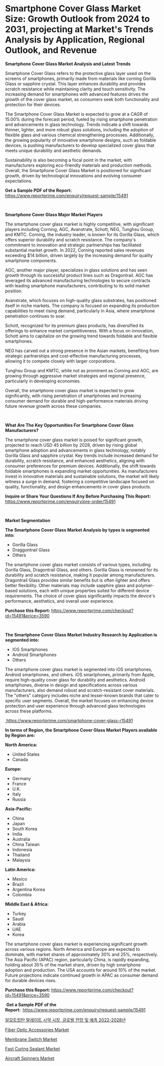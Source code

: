 <p><h1>Smartphone Cover Glass Market Size: Growth Outlook from 2024 to 2031, projecting at Market's Trends Analysis by Application, Regional Outlook, and Revenue</h1></p><p><strong>Smartphone Cover Glass Market Analysis and Latest Trends</strong></p>
<p><p>Smartphone Cover Glass refers to the protective glass layer used on the screens of smartphones, primarily made from materials like corning Gorilla Glass or sapphire crystal. This layer enhances durability and provides scratch resistance while maintaining clarity and touch sensitivity. The increasing demand for smartphones with advanced features drives the growth of the cover glass market, as consumers seek both functionality and protection for their devices.</p><p>The Smartphone Cover Glass Market is expected to grow at a CAGR of 15.00% during the forecast period, fueled by rising smartphone penetration and advancements in glass technology. Trends indicate a shift towards thinner, lighter, and more robust glass solutions, including the adoption of flexible glass and various chemical strengthening processes. Additionally, the growing popularity of innovative smartphone designs, such as foldable devices, is pushing manufacturers to develop specialized cover glass that meets unique durability and aesthetic demands. </p><p>Sustainability is also becoming a focal point in the market, with manufacturers exploring eco-friendly materials and production methods. Overall, the Smartphone Cover Glass Market is positioned for significant growth, driven by technological innovations and evolving consumer expectations.</p></p>
<p><strong>Get a Sample PDF of the Report:&nbsp;</strong> <a href="https://www.reportprime.com/enquiry/request-sample/15491">https://www.reportprime.com/enquiry/request-sample/15491</a></p>
<p>&nbsp;</p>
<p><strong>Smartphone Cover Glass Major Market Players</strong></p>
<p><p>The smartphone cover glass market is highly competitive, with significant players including Corning, AGC, Avanstrate, Schott, NEG, Tunghsu Group, and KMTC. Corning, the industry leader, is known for its Gorilla Glass, which offers superior durability and scratch resistance. The company's commitment to innovation and strategic partnerships has facilitated substantial market growth. In 2022, Corning reported sales revenues exceeding $14 billion, driven largely by the increasing demand for quality smartphone components.</p><p>AGC, another major player, specializes in glass solutions and has seen growth through its successful product lines such as Dragontrail. AGC has leveraged its advanced manufacturing technologies to secure contracts with leading smartphone manufacturers, contributing to its solid market position.</p><p>Avanstrate, which focuses on high-quality glass substrates, has positioned itself in niche markets. The company is focused on expanding its production capabilities to meet rising demand, particularly in Asia, where smartphone penetration continues to soar.</p><p>Schott, recognized for its premium glass products, has diversified its offerings to enhance market competitiveness. With a focus on innovation, Schott aims to capitalize on the growing trend towards foldable and flexible smartphones.</p><p>NEG has carved out a strong presence in the Asian markets, benefiting from strategic partnerships and cost-effective manufacturing processes, allowing it to compete closely with larger corporations.</p><p>Tunghsu Group and KMTC, while not as prominent as Corning and AGC, are growing through aggressive market strategies and regional presence, particularly in developing economies.</p><p>Overall, the smartphone cover glass market is expected to grow significantly, with rising penetration of smartphones and increasing consumer demand for durable and high-performance materials driving future revenue growth across these companies.</p></p>
<p>&nbsp;</p>
<p><strong>What Are The Key Opportunities For Smartphone Cover Glass Manufacturers?</strong></p>
<p><p>The smartphone cover glass market is poised for significant growth, projected to reach USD 45 billion by 2028, driven by rising global smartphone adoption and advancements in glass technology, notably Gorilla Glass and sapphire crystal. Key trends include increased demand for durability, scratch resistance, and enhanced aesthetics, aligning with consumer preferences for premium devices. Additionally, the shift towards foldable smartphones is expanding market opportunities. As manufacturers invest in innovative materials and sustainable solutions, the market will likely witness a surge in demand, fostering a competitive landscape focused on quality, functionality, and design enhancements in cover glass products.</p></p>
<p><strong>Inquire or Share Your Questions If Any Before Purchasing This Report:</strong> <a href="https://www.reportprime.com/enquiry/pre-order/15491">https://www.reportprime.com/enquiry/pre-order/15491</a></p>
<p>&nbsp;</p>
<p><strong>Market Segmentation</strong></p>
<p><strong>The Smartphone Cover Glass Market Analysis by types is segmented into:</strong></p>
<p><ul><li>Gorilla Glass</li><li>Draggontrail Glass</li><li>Others</li></ul></p>
<p><p>The smartphone cover glass market consists of various types, including Gorilla Glass, Dragontrail Glass, and others. Gorilla Glass is renowned for its durability and scratch resistance, making it popular among manufacturers. Dragontrail Glass provides similar benefits but is often lighter and offers better flexibility. Other materials may include sapphire glass and polymer-based solutions, each with unique properties suited for different device requirements. The choice of cover glass significantly impacts the device's performance, aesthetics, and overall user experience.</p></p>
<p><strong>Purchase this Report:&nbsp;</strong><a href="https://www.reportprime.com/checkout?id=15491&price=3590">https://www.reportprime.com/checkout?id=15491&price=3590</a></p>
<p>&nbsp;</p>
<p><strong>The Smartphone Cover Glass Market Industry Research by Application is segmented into:</strong></p>
<p><ul><li>IOS Smartphones</li><li>Android Smartphones</li><li>Others</li></ul></p>
<p><p>The smartphone cover glass market is segmented into iOS smartphones, Android smartphones, and others. iOS smartphones, primarily from Apple, require high-quality cover glass for durability and aesthetics. Android smartphones, diverse in design and specifications across various manufacturers, also demand robust and scratch-resistant cover materials. The "others" category includes niche and lesser-known brands that cater to specific user segments. Overall, the market focuses on enhancing device protection and user experience through advanced glass technologies across these platforms.</p></p>
<p><a href="https://www.reportprime.com/smartphone-cover-glass-r15491">&nbsp;https://www.reportprime.com/smartphone-cover-glass-r15491</a></p>
<p><strong>In terms of Region, the Smartphone Cover Glass Market Players available by Region are:</strong></p>
<p>
    <p> <strong> North America: </strong>
        <ul>
            <li>United States</li>
            <li>Canada</li>
        </ul>
        </p> 
    <p> <strong> Europe: </strong>
        <ul>
            <li>Germany</li>
            <li>France</li>
            <li>U.K.</li>
            <li>Italy</li>
            <li>Russia</li>
        </ul>
        </p> 
    <p> <strong> Asia-Pacific: </strong>
        <ul>
            <li>China</li>
            <li>Japan</li>
            <li>South Korea</li>
            <li>India</li>
            <li>Australia</li>
            <li>China Taiwan</li>
            <li>Indonesia</li>
            <li>Thailand</li>
            <li>Malaysia</li>
        </ul>
        </p> 
    <p> <strong> Latin America: </strong>
        <ul>
            <li>Mexico</li>
            <li>Brazil</li>
            <li>Argentina Korea</li>
            <li>Colombia</li>
        </ul>
        </p> 
    <p> <strong> Middle East & Africa: </strong>
        <ul>
            <li>Turkey</li>
            <li>Saudi</li>
            <li>Arabia</li>
            <li>UAE</li>
            <li>Korea</li>
        </ul>
    </p>
    </p>
<p><p>The smartphone cover glass market is experiencing significant growth across various regions. North America and Europe are expected to dominate, with market shares of approximately 30% and 25%, respectively. The Asia Pacific (APAC) region, particularly China, is rapidly expanding, holding about 35% of the market share, driven by high smartphone adoption and production. The USA accounts for around 10% of the market. Future projections indicate continued growth in APAC as consumer demand for durable devices rises.</p></p>
<p><strong>Purchase this Report: </strong><a href="https://www.reportprime.com/checkout?id=15491&price=3590">https://www.reportprime.com/checkout?id=15491&price=3590</a></p>
<p>&nbsp;<strong>Get a Sample PDF of the Report:&nbsp;&nbsp;</strong><a href="https://www.reportprime.com/enquiry/request-sample/15491">https://www.reportprime.com/enquiry/request-sample/15491</a></p>
<p><strong></strong></p>
<p><p><a href="https://medium.com/@kelvinfeenrey98677/almotriptan-malate-reagent-market-global-outlook-and-forecast-2022-2028-market-%EC%9D%98-%EA%B8%80%EB%A1%9C%EB%B2%8C-%EC%8B%9C%EC%9E%A5-%EA%B0%9C%EC%9A%94%EB%8A%94-%EC%A0%84-%EC%84%B8%EA%B3%84-bbfaec921a0c">알모트립탄 말레이트 시약 시장, 글로벌 전망 및 예측 2022-2028년</a></p><p><a href="https://medium.com/@trevorcampbell02/this-report-on-fiber-optic-accessories-market-is-a-comprehensive-analysis-of-market-shares-331a0ceecd47">Fiber Optic Accessories Market</a></p><p><a href="https://www.linkedin.com/pulse/membrane-switch-market-investigation-industry-evolution-forecast-axxwc?trackingId=SdTZDBXvRZaL%2BWnairoo0w%3D%3D">Membrane Switch Market</a></p><p><a href="https://medium.com/@caroline.lewis06756/the-global-fast-curing-sealant-market-is-a-dynamic-and-growing-industry-264f61410a3f">Fast Curing Sealant Market</a></p><p><a href="https://issuu.com/reportprime-2/docs/aircraft-spinners-market-size-2030._bd52db5a856163">Aircraft Spinners Market</a></p></p>